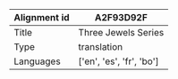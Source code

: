 |Alignment id | A2F93D92F
| --- | --- 
|Title | Three Jewels Series 
|Type | translation
|Languages | ['en', 'es', 'fr', 'bo']